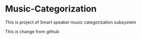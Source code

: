 # Music-Categorization

This is project of Smart speaker music categorization subsystem

This is change from github
